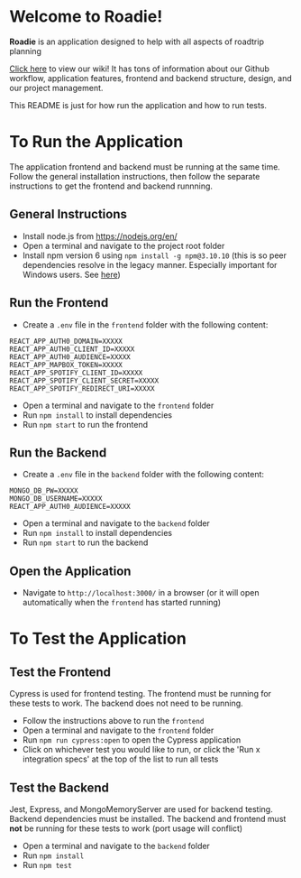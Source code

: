 # Welcome to Roadie!

**Roadie** is an application designed to help with all aspects of roadtrip planning

[Click here](https://github.com/SE750-Group14-GirlGang/roadtrip-planner/wiki) to view our wiki! It has tons of information about our Github workflow, application features, frontend and backend structure, design, and our project management.

This README is just for how run the application and how to run tests.

# To Run the Application

The application frontend and backend must be running at the same time.
Follow the general installation instructions, then follow the separate instructions to get the frontend and backend runnning.

## General Instructions

-   Install node.js from https://nodejs.org/en/
-   Open a terminal and navigate to the project root folder
-   Install npm version 6 using `npm install -g npm@3.10.10` (this is so peer dependencies resolve in the legacy manner. Especially important for Windows users. See [here](https://stackoverflow.com/questions/66734503/react-npm-start-not-working-no-version-of-chokidar-available))

## Run the Frontend

-   Create a `.env` file in the `frontend` folder with the following content:

```
REACT_APP_AUTH0_DOMAIN=XXXXX
REACT_APP_AUTH0_CLIENT_ID=XXXXX
REACT_APP_AUTH0_AUDIENCE=XXXXX
REACT_APP_MAPBOX_TOKEN=XXXXX
REACT_APP_SPOTIFY_CLIENT_ID=XXXXX
REACT_APP_SPOTIFY_CLIENT_SECRET=XXXXX
REACT_APP_SPOTIFY_REDIRECT_URI=XXXXX
```

-   Open a terminal and navigate to the `frontend` folder
-   Run `npm install` to install dependencies
-   Run `npm start` to run the frontend

## Run the Backend

-   Create a `.env` file in the `backend` folder with the following content:

```
MONGO_DB_PW=XXXXX
MONGO_DB_USERNAME=XXXXX
REACT_APP_AUTH0_AUDIENCE=XXXXX
```

-   Open a terminal and navigate to the `backend` folder
-   Run `npm install` to install dependencies
-   Run `npm start` to run the backend

## Open the Application

-   Navigate to `http://localhost:3000/` in a browser (or it will open automatically when the `frontend` has started running)

# To Test the Application

## Test the Frontend

Cypress is used for frontend testing. The frontend must be running for these tests to work. The backend does not need to be running.

-   Follow the instructions above to run the `frontend`
-   Open a terminal and navigate to the `frontend` folder
-   Run `npm run cypress:open` to open the Cypress application
-   Click on whichever test you would like to run, or click the 'Run x integration specs' at the top of the list to run all tests

## Test the Backend

Jest, Express, and MongoMemoryServer are used for backend testing. Backend dependencies must be installed. The backend and frontend must **not** be running for these tests to work (port usage will conflict)

-   Open a terminal and navigate to the `backend` folder
-   Run `npm install`
-   Run `npm test`
